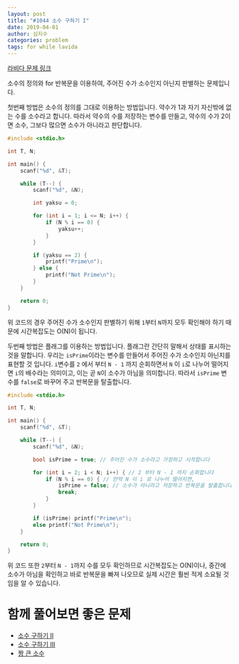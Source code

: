 ```yaml
---
layout: post
title: "#1044 소수 구하기 I"
date: 2019-04-01
author: 심지수
categories: problem
tags: for while lavida
---
```


[라비다 문제 링크][1044]

소수의 정의와 for 반복문을 이용하여, 주어진 수가 소수인지 아닌지 판별하는 문제입니다.

<!--more-->

첫번째 방법은 소수의 정의를 그대로 이용하는 방법입니다. 약수가 1과 자기 자신밖에 없는 수를 소수라고 합니다. 따라서 약수의 수를 저장하는 변수를 만들고, 약수의 수가 2이면 소수, 그보다 많으면 소수가 아니라고 판단합니다.

```c++
#include <stdio.h>

int T, N;

int main() {
	scanf("%d", &T);

	while (T--) {
		scanf("%d", &N);

		int yaksu = 0;

		for (int i = 1; i <= N; i++) {
			if (N % i == 0) {
				yaksu++;
			}
		}

		if (yaksu == 2) {
			printf("Prime\n");
		} else {
			printf("Not Prime\n");
		}
	}

	return 0;
}
```

위 코드의 경우 주어진 수가 소수인지 판별하기 위해 `1`부터 `N`까지 모두 확인해야 하기 때문에 시간복잡도는 O(N)이 됩니다.

두번째 방법은 플래그를 이용하는 방법입니다. 플래그란 간단히 말해서 상태를 표시하는 것을 말합니다. 우리는 `isPrime`이라는 변수를 만들어서 주어진 수가 소수인지 아닌지를 표현할 것 입니다. `i`변수를 `2` 에서 부터 `N - 1` 까지 순회하면서 `N` 이 `i`로 나누어 떨어지면 `i`의 배수라는 의미이고, 이는 곧 `N`이 소수가 아님을 의미합니다. 따라서 `isPrime` 변수를 `false`로 바꾸어 주고 반복문을 탈출합니다.

```c++
#include <stdio.h>

int T, N;

int main() {
	scanf("%d", &T);

	while (T--) {
		scanf("%d", &N);

		bool isPrime = true; // 주어진 수가 소수라고 가정하고 시작합니다

		for (int i = 2; i < N; i++) { // 2 부터 N - 1 까지 순회합니다
			if (N % i == 0) { // 만약 N 이 i 로 나누어 떨어지면,
				isPrime = false; // 소수가 아니라고 저장하고 반복문을 탈출합니다
				break;
			}
		}

		if (isPrime) printf("Prime\n");
		else printf("Not Prime\n");
	}

	return 0;
}
```

위 코드 또한 `2`부터 `N - 1`까지 수를 모두 확인하므로 시간복잡도는 O(N)이나, 중간에 소수가 아님을 확인하고 바로 반복문을 빠져 나오므로 실제 시간은 훨씬 적게 소요될 것임을 알 수 있습니다.

# 함께 풀어보면 좋은 문제

* [소수 구하기 II][1045]
* [소수 구하기 III][1045]
* [짱 큰 소수][2373]

[1044]: https://lavida.us/problem.php?id=1044
[1045]: https://lavida.us/problem.php?id=1045
[1062]: https://lavida.us/problem.php?id=1062
[2373]: https://lavida.us/problem.php?id=2373
